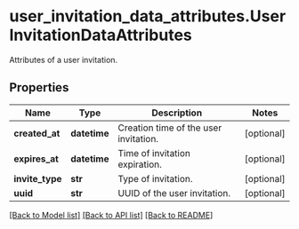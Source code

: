 # user_invitation_data_attributes.UserInvitationDataAttributes

Attributes of a user invitation.
## Properties
Name | Type | Description | Notes
------------ | ------------- | ------------- | -------------
**created_at** | **datetime** | Creation time of the user invitation. | [optional] 
**expires_at** | **datetime** | Time of invitation expiration. | [optional] 
**invite_type** | **str** | Type of invitation. | [optional] 
**uuid** | **str** | UUID of the user invitation. | [optional] 

[[Back to Model list]](README.md#documentation-for-models) [[Back to API list]](README.md#documentation-for-api-endpoints) [[Back to README]](README.md)


